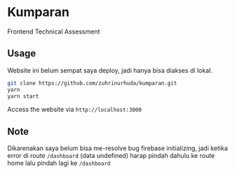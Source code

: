 # Kumparan
Frontend Technical Assessment

## Usage
Website ini belum sempat saya deploy, jadi hanya bisa diakses di lokal.

```sh
git clone https://github.com/zuhrinurhuda/kumparan.git
yarn
yarn start
```
Access the website via `http://localhost:3000`

## Note
Dikarenakan saya belum bisa me-resolve bug firebase initializing, jadi ketika error di route `/dashboard` (data undefined) harap pindah dahulu ke route home lalu pindah lagi ke `/dashboard`